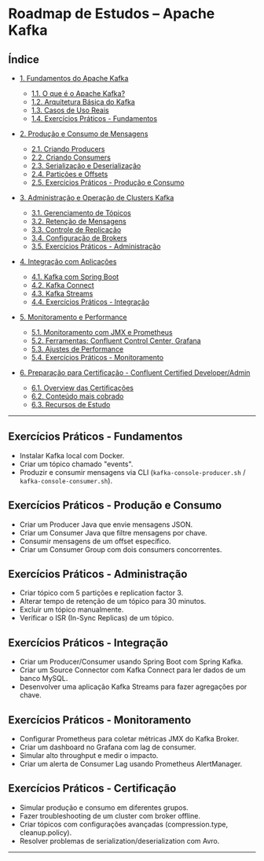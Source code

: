 # Roadmap de Estudos – Apache Kafka

## Índice

- [1. Fundamentos do Apache Kafka](#1-fundamentos-do-apache-kafka)
  - [1.1. O que é o Apache Kafka?](#11-o-que-é-o-apache-kafka)
  - [1.2. Arquitetura Básica do Kafka](#12-arquitetura-básica-do-kafka)
  - [1.3. Casos de Uso Reais](#13-casos-de-uso-reais)
  - [1.4. Exercícios Práticos - Fundamentos](#14-exercícios-práticos---fundamentos)

- [2. Produção e Consumo de Mensagens](#2-produção-e-consumo-de-mensagens)
  - [2.1. Criando Producers](#21-criando-producers)
  - [2.2. Criando Consumers](#22-criando-consumers)
  - [2.3. Serialização e Deserialização](#23-serialização-e-deserialização)
  - [2.4. Partições e Offsets](#24-partições-e-offsets)
  - [2.5. Exercícios Práticos - Produção e Consumo](#25-exercícios-práticos---produção-e-consumo)

- [3. Administração e Operação de Clusters Kafka](#3-administração-e-operação-de-clusters-kafka)
  - [3.1. Gerenciamento de Tópicos](#31-gerenciamento-de-tópicos)
  - [3.2. Retenção de Mensagens](#32-retenção-de-mensagens)
  - [3.3. Controle de Replicação](#33-controle-de-replicação)
  - [3.4. Configuração de Brokers](#34-configuração-de-brokers)
  - [3.5. Exercícios Práticos - Administração](#35-exercícios-práticos---administração)

- [4. Integração com Aplicações](#4-integração-com-aplicações)
  - [4.1. Kafka com Spring Boot](#41-kafka-com-spring-boot)
  - [4.2. Kafka Connect](#42-kafka-connect)
  - [4.3. Kafka Streams](#43-kafka-streams)
  - [4.4. Exercícios Práticos - Integração](#44-exercícios-práticos---integração)

- [5. Monitoramento e Performance](#5-monitoramento-e-performance)
  - [5.1. Monitoramento com JMX e Prometheus](#51-monitoramento-com-jmx-e-prometheus)
  - [5.2. Ferramentas: Confluent Control Center, Grafana](#52-ferramentas-confluent-control-center-grafana)
  - [5.3. Ajustes de Performance](#53-ajustes-de-performance)
  - [5.4. Exercícios Práticos - Monitoramento](#54-exercícios-práticos---monitoramento)

- [6. Preparação para Certificação - Confluent Certified Developer/Admin](#6-preparação-para-certificação---confluent-certified-developeradmin)
  - [6.1. Overview das Certificações](#61-overview-das-certificações)
  - [6.2. Conteúdo mais cobrado](#62-conteúdo-mais-cobrado)
  - [6.3. Recursos de Estudo](#63-recursos-de-estudo)

---

## Exercícios Práticos - Fundamentos
- Instalar Kafka local com Docker.
- Criar um tópico chamado "events".
- Produzir e consumir mensagens via CLI (`kafka-console-producer.sh` / `kafka-console-consumer.sh`).

## Exercícios Práticos - Produção e Consumo
- Criar um Producer Java que envie mensagens JSON.
- Criar um Consumer Java que filtre mensagens por chave.
- Consumir mensagens de um offset específico.
- Criar um Consumer Group com dois consumers concorrentes.

## Exercícios Práticos - Administração
- Criar tópico com 5 partições e replication factor 3.
- Alterar tempo de retenção de um tópico para 30 minutos.
- Excluir um tópico manualmente.
- Verificar o ISR (In-Sync Replicas) de um tópico.

## Exercícios Práticos - Integração
- Criar um Producer/Consumer usando Spring Boot com Spring Kafka.
- Criar um Source Connector com Kafka Connect para ler dados de um banco MySQL.
- Desenvolver uma aplicação Kafka Streams para fazer agregações por chave.

## Exercícios Práticos - Monitoramento
- Configurar Prometheus para coletar métricas JMX do Kafka Broker.
- Criar um dashboard no Grafana com lag de consumer.
- Simular alto throughput e medir o impacto.
- Criar um alerta de Consumer Lag usando Prometheus AlertManager.

## Exercícios Práticos - Certificação
- Simular produção e consumo em diferentes grupos.
- Fazer troubleshooting de um cluster com broker offline.
- Criar tópicos com configurações avançadas (compression.type, cleanup.policy).
- Resolver problemas de serialization/deserialization com Avro.

---

